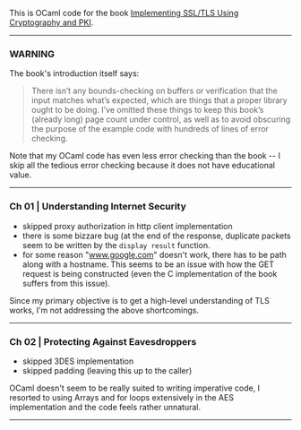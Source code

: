 This is OCaml code for the book [Implementing SSL/TLS Using Cryptography and PKI](https://www.amazon.com/Implementing-SSL-TLS-Using-Cryptography/dp/0470920416/).

---

### WARNING
 
The book's introduction itself says:

> There isn’t any bounds-checking on buffers or verification that the input matches what’s expected, which are things that a proper library ought to be doing. I’ve omitted these things to keep this book’s (already long) page count under control, as well as to avoid obscuring the purpose of the example code with hundreds of lines of error checking.

Note that my OCaml code has even less error checking than the book -- I skip all the tedious error checking because it does not have educational value.


---

### Ch 01 | Understanding Internet Security

- skipped proxy authorization in http client implementation
- there is some bizzare bug (at the end of the response, duplicate packets seem to be written by the `display result` function.
- for some reason "www.google.com" doesn't work, there has to be path along with a hostname. This seems to be an issue with how the GET request is being constructed (even the C implementation of the book suffers from this issue).

Since my primary objective is to get a high-level understanding of TLS works, I'm not addressing the above shortcomings.

---

### Ch 02 | Protecting Against Eavesdroppers

- skipped 3DES implementation
- skipped padding (leaving this up to the caller)

OCaml doesn't seem to be really suited to writing imperative code, I resorted to using Arrays and for loops extensively in the AES implementation and the code feels rather unnatural.

---
